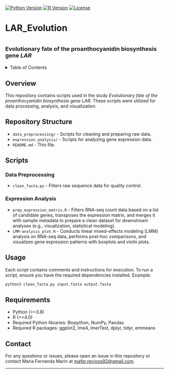 
<!-- PROJECT SHIELDS -->
[![Python Version](https://img.shields.io/badge/Python-3.8%2B-blue)](https://www.python.org/)
[![R Version](https://img.shields.io/badge/R-4.0%2B-blue)](https://www.r-project.org/)
[![License](https://img.shields.io/badge/License-MIT-green)](LICENSE)

# LAR_Evolution

<p align="center">
  <strong><font size="4"><h1>Evolutionary fate of the proanthocyanidin biosynthesis gene <em>LAR </em></h1></font></strong>
</p>

<!-- TABLE OF CONTENTS -->
<details>
  <summary>Table of Contents</summary>
  <ol>
    <li><a href="#overview">Overview</a></li>
    <li><a href="#repository-structure">Repository Structure</a></li>
    <li><a href="#scripts">Scripts</a></li>
    <li><a href="#usage">Usage</a></li>
    <li><a href="#requirements">Requirements</a></li>
    <li><a href="#contact">Contact</a></li>
  </ol>
</details>

## Overview
This repository contains scripts used in the study *Evolutionary fate of the proanthocyanidin biosynthesis gene LAR*. These scripts were utilized for data processing, analysis, and visualization.

## Repository Structure

- `data_preprocessing/` - Scripts for cleaning and preparing raw data.
- `expression_analysis/` - Scripts for analyzing gene expression data.
- `README.md` - This file.

## Scripts

### Data Preprocessing
- `clean_fasta.py` - Filters raw sequence data for quality control.

### Expression Analysis
- `prep_expression_matrix.R` - Filters RNA-seq count data based on a list of candidate genes, transposes the expression matrix, and merges it with sample metadata to prepare a clean dataset for downstream analyses (e.g., visualization, statistical modeling).
- `LMM-analysis_plot.R` - Conducts linear mixed-effects modeling (LMM) analysis on RNA-seq data, performs post-hoc comparisons, and visualizes gene expression patterns with boxplots and violin plots.

## Usage
Each script contains comments and instructions for execution. To run a script, ensure you have the required dependencies installed. Example:

```bash
python3 clean_fasta.py input.fasta output.fasta
```

## Requirements
- Python (>=3.8)
- R (>=4.0)
- Required Python libraries: Biopython, NumPy, Pandas
- Required R packages: ggplot2, lme4, lmerTest, dplyr, tidyr, emmeans 

## Contact
For any questions or issues, please open an issue in this repository or contact Maria Fernanda Marin at mafer.recinos92@gmail.com.

---

